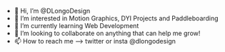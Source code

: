 - 👋 Hi, I’m @DLongoDesign
- 👀 I’m interested in Motion Graphics, DYI Projects and Paddleboarding
- 🌱 I’m currently learning Web Development
- 💞️ I’m looking to collaborate on anything that can help me grow!
- 📫 How to reach me --> twitter or insta @dlongodesign

<!---
DLongoDesign/DLongoDesign is a ✨ special ✨ repository because its `README.md` (this file) appears on your GitHub profile.
You can click the Preview link to take a look at your changes.
--->

